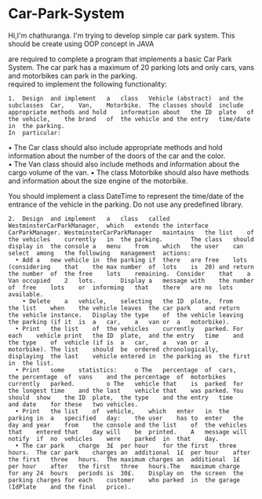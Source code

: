 
# Car-Park-System
Hi,I'm chathuranga. I'm trying to develop simple car park system. 
This should be create using OOP concept in JAVA

are	required	to	complete	a	program	that	implements	a	basic	Car	Park	System.	The	car	park	has	a	maximum	of	20	parking	lots	and	only	cars,	vans	and	motorbikes	can	park	in	the	parking.	
required	to	implement	the	following	functionality:	

	1.	Design	and	implement	a	class	Vehicle	(abstract)	and	the	subclasses	Car,	Van,	Motorbike.	The	classes	should	include	appropriate	methods	and	hold	information	about	the	ID	plate	of	the	vehicle,	the	brand	of	the	vehicle	and	the	entry	time/date	in	the	parking.	
	In	particular:	
  • The	Car	class	should	also	include	appropriate	methods	and	hold	information	about	the	number	of	the	doors	of	the	car	and	the	   color.		
  • The	Van	class	should	also	include	methods	and	information	about	the	cargo	volume	of	the	van.
  • The	class	Motorbike	should	also	have	methods	and	information	about	the	size	engine	of	the	motorbike.			
  
  You	should	implement	a	class	DateTime	to	represent	the	time/date	of	the	entrance	of	the	vehicle	in	the	parking.		Do	not	use	any	predefined	library.
  
	2.	Design	and	implement	a	class	called	WestminsterCarParkManager,	which	extends	the	interface	CarParkManager.	WestminsterCarParkManager	maintains	the	list	of	the	vehicles	currently	in	the	parking.		The	class	should	display	in	the	console	a	menu	from	which	the	user	can	select	among	the	following	management	actions:		
      • Add	a	new	vehicle	in	the	parking	if	there	are	free	lots	(considering	that	the	max	number	of	lots	is	20)	and	return	the	number	of	the	free	lots	remaining.	Consider	that	a	Van	occupied	2	lots.		Display	a	message	with	the	number	of	free	lots	or	informing	that	there	are	no	lots	available.	
	    • Delete	a	vehicle,	selecting	the	ID	plate,	from	the	list	when	the	vehicle	leaves	the	car	park	and	return	the	vehicle	instance.	Display	the	type	of	the	vehicle	leaving	the	parking	(if	it	is	a	car,	a	van	or	a	motorbike).			
      • Print	the	list	of	the	vehicles	currently	parked.	For	each	vehicle	print	the	ID	plate,	and	the	entry	time	and	the	type	of	vehicle	(if	is	a	car,	a	van	or	a	motorbike).	The	list	should	be	ordered	chronologically,	displaying	the	last	vehicle	entered	in	the	parking	as	the	first	in	the	list.		
      • Print	some	statistics:		o The	percentage	of	cars,	the	percentage	of	vans	and	the	percentage	of	motorbikes	currently	parked.			o The	vehicle	that	is	parked	for	the	longest	time	and	the	last	vehicle	that	was	parked.	You	should	show	the	ID	plate,	the	type	and	the	entry	time	and	date	for	these	two	vehicles.			
      • Print	the	list	of	vehicle,	which	enter	in	the	parking	in	a	specified	day:	the	user	has	to	enter	the	day	and	year	from	the	console	and	the	list	of	the	vehicles	that	entered	that	day	will	be	printed.	A	message	will	notify	if	no	vehicles	were	parked	in	that	day.		
      • The	car	park	charge	3£	per	hour	for	the	first	three	hours.	The	car	park	charges	an	additional	1£	per	hour	after	the	first	three	hours.	The	maximum charges	an	additional	1£	per	hour	after	the	first	three	hours.The	maximum	charge	for	any	24	hours	periods	is	30£.	Display	on	the	screen	the	parking	charges	for	each	customer	who	parked	in	the	garage		(IdPlate	and	the	final	price).		
